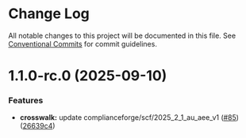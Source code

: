 # Change Log

All notable changes to this project will be documented in this file.
See [Conventional Commits](https://conventionalcommits.org) for commit guidelines.

# 1.1.0-rc.0 (2025-09-10)


### Features

* **crosswalk:** update complianceforge/scf/2025_2_1_au_aee_v1 ([#85](https://github.com/zerobias-org/crosswalk/issues/85)) ([26639c4](https://github.com/zerobias-org/crosswalk/commit/26639c46c485268ed50aad0d2c18616ad298c5c5))
